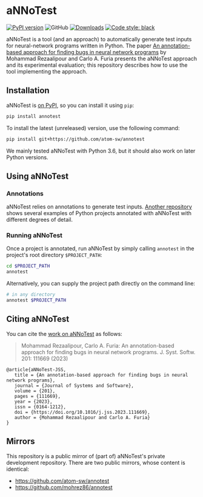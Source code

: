 # aNNoTest

[![PyPI version](https://badge.fury.io/py/annotest.svg)](https://badge.fury.io/py/annotest)
![GitHub](https://img.shields.io/github/license/atom-sw/annotest)
[![Downloads](https://static.pepy.tech/badge/annotest)](https://pepy.tech/project/annotest)
[![Code style: black](https://img.shields.io/badge/code%20style-black-000000.svg)](https://github.com/psf/black)


aNNoTest is a tool (and an approach) to automatically
generate test inputs for neural-network programs written in Python.
The paper [An annotation-based approach for finding bugs in
neural network 
programs](https://doi.org/10.1016/j.jss.2023.111669) by
Mohammad Rezaalipour and Carlo A. Furia presents the aNNoTest approach
and its experimental evaluation; 
this repository describes how to use the tool implementing the approach.


## Installation

aNNoTest is [on PyPI](https://pypi.org/project/annotest/),
so you can install it using `pip`:

```bash
pip install annotest
```

To install the latest (unreleased) version, use the following command:

```bash
pip install git+https://github.com/atom-sw/annotest
```

We mainly tested aNNoTest with Python 3.6, but it should also work on later Python versions.


## Using aNNoTest


### Annotations

aNNoTest relies on annotations to generate test inputs.
[Another repository](https://github.com/atom-sw/annotest-subjects)
shows several examples of Python projects annotated with aNNoTest
with different degrees of detail.


### Running aNNoTest

Once a project is annotated, 
run aNNoTest by simply calling `annotest` in the project's root directory `$PROJECT_PATH`:

```bash
cd $PROJECT_PATH
annotest
```

Alternatively, you can supply the project path directly on the command line:

```bash
# in any directory
annotest $PROJECT_PATH
```


## Citing aNNoTest

You can cite the [work on aNNoTest]((https://doi.org/10.1016/j.jss.2023.111669)) as follows:

> Mohammad Rezaalipour, Carlo A. Furia: An annotation-based approach for finding bugs in neural network programs. J. Syst. Softw. 201: 111669 (2023)

```
@article{aNNoTest-JSS,
   title = {An annotation-based approach for finding bugs in neural network programs},
   journal = {Journal of Systems and Software},
   volume = {201},
   pages = {111669},
   year = {2023},
   issn = {0164-1212},
   doi = {https://doi.org/10.1016/j.jss.2023.111669},
   author = {Mohammad Rezaalipour and Carlo A. Furia}
}
```


## Mirrors

This repository is a public mirror of (part of)
aNNoTest's private development repository.
There are two public mirrors, whose content is identical:

- https://github.com/atom-sw/annotest
- https://github.com/mohrez86/annotest
